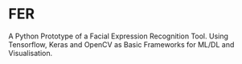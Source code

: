 # FER
A Python Prototype of a Facial Expression Recognition Tool. Using Tensorflow, Keras and OpenCV as Basic Frameworks for ML/DL and Visualisation.
